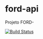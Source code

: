# ford-api
Projeto FORD-

[![Build Status](https://app.travis-ci.com/CaiqueMira/ford-api.svg?token=ohtqXNqZYTpGdAnsYsKv&branch=main)](https://app.travis-ci.com/CaiqueMira/ford-api)
